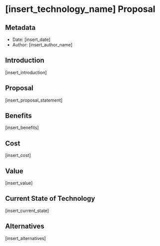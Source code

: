 # [insert_technology_name] Proposal

## Metadata

- Date: [insert_date]
- Author: [insert_author_name]

## Introduction

[insert_introduction]

## Proposal

[insert_proposal_statement]

## Benefits

[insert_benefits]

## Cost

[insert_cost]

## Value

[insert_value]

## Current State of Technology

[insert_current_state]

## Alternatives

[insert_alternatives]
